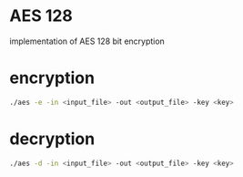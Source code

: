 # AES 128
implementation of AES 128 bit encryption

encryption
=============
```bash
./aes -e -in <input_file> -out <output_file> -key <key>
```

decryption
=============
```bash
./aes -d -in <input_file> -out <output_file> -key <key>
```